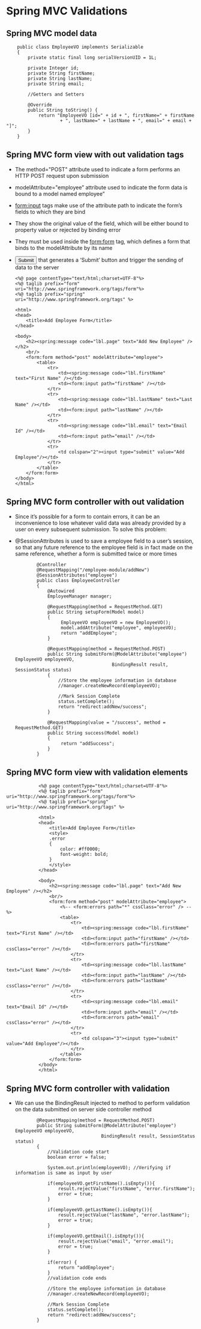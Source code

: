 #	Spring MVC Validations



##	Spring MVC model data

	
		public class EmployeeVO implements Serializable
		{
			private static final long serialVersionUID = 1L;
		 
			private Integer id;
			private String firstName;
			private String lastName;
			private String email;
		 
			//Getters and Setters
		 
			@Override
			public String toString() {
				return "EmployeeVO [id=" + id + ", firstName=" + firstName
						+ ", lastName=" + lastName + ", email=" + email + "]";
			}
		}

##	Spring MVC form view with out validation tags

-	The method="POST" attribute used to indicate a form performs an HTTP POST request upon submission
-	modelAttribute="employee” attribute used to indicate the form data is bound to a model named employee”
-	<form:input> tags make use of the attribute path to indicate the form’s fields to which they are bind
-	They show the original value of the field, which will be either bound to property value or rejected by binding error
-	They must be used inside the <form:form> tag, which defines a form that binds to the modelAttribute by its name
-	<input type="submit" /> that generates a ‘Submit’ button and trigger the sending of data to the server

		<%@ page contentType="text/html;charset=UTF-8"%>
		<%@ taglib prefix="form" uri="http://www.springframework.org/tags/form"%>
		<%@ taglib prefix="spring" uri="http://www.springframework.org/tags" %>
		 
		<html>
		<head>
			<title>Add Employee Form</title>
		</head>
		 
		<body>
			<h2><spring:message code="lbl.page" text="Add New Employee" /></h2>
			<br/>
			<form:form method="post" modelAttribute="employee">
				<table>
					<tr>
						<td><spring:message code="lbl.firstName" text="First Name" /></td>
						<td><form:input path="firstName" /></td>
					</tr>
					<tr>
						<td><spring:message code="lbl.lastName" text="Last Name" /></td>
						<td><form:input path="lastName" /></td>
					</tr>
					<tr>
						<td><spring:message code="lbl.email" text="Email Id" /></td>
						<td><form:input path="email" /></td>
					</tr>
					<tr>
						<td colspan="2"><input type="submit" value="Add Employee"/></td>
					</tr>
				</table>
			</form:form>
		</body>
		</html>
		
		
##	 Spring MVC form controller with out validation

-	Since it’s possible for a form to contain errors, it can be an inconvenience to lose whatever valid data was already provided by a user on every subsequent submission. To solve this problem:
-	@SessionAttributes is used to save a employee field to a user’s session, so that any future reference to the employee field is in fact made on the same reference, whether a form is submitted twice or more times
		
				@Controller
				@RequestMapping("/employee-module/addNew")
				@SessionAttributes("employee")
				public class EmployeeController
				{
					@Autowired
					EmployeeManager manager;
					 
					@RequestMapping(method = RequestMethod.GET)
					public String setupForm(Model model)
					{
						 EmployeeVO employeeVO = new EmployeeVO();
						 model.addAttribute("employee", employeeVO);
						 return "addEmployee";
					}
					 
					@RequestMapping(method = RequestMethod.POST)
					public String submitForm(@ModelAttribute("employee") EmployeeVO employeeVO,
											BindingResult result, SessionStatus status)
					{
						//Store the employee information in database
						//manager.createNewRecord(employeeVO);
						 
						//Mark Session Complete
						status.setComplete();
						return "redirect:addNew/success";
					}
					 
					@RequestMapping(value = "/success", method = RequestMethod.GET)
					public String success(Model model)
					{
						 return "addSuccess";
					}
				}
				
				
##	Spring MVC form view with validation elements


				<%@ page contentType="text/html;charset=UTF-8"%>
				<%@ taglib prefix="form" uri="http://www.springframework.org/tags/form"%>
				<%@ taglib prefix="spring" uri="http://www.springframework.org/tags" %>
				
				<html>
				<head>
					<title>Add Employee Form</title>
					<style>
					.error
					{
						color: #ff0000;
						font-weight: bold;
					}
					</style>
				</head>
				 
				<body>
					<h2><spring:message code="lbl.page" text="Add New Employee" /></h2>
					<br/>
					<form:form method="post" modelAttribute="employee">
						<%-- <form:errors path="*" cssClass="error" /> --%>
						<table>
							<tr>
								<td><spring:message code="lbl.firstName" text="First Name" /></td>
								<td><form:input path="firstName" /></td>
								<td><form:errors path="firstName" cssClass="error" /></td>
							</tr>
							<tr>
								<td><spring:message code="lbl.lastName" text="Last Name" /></td>
								<td><form:input path="lastName" /></td>
								<td><form:errors path="lastName" cssClass="error" /></td>
							</tr>
							<tr>
								<td><spring:message code="lbl.email" text="Email Id" /></td>
								<td><form:input path="email" /></td>
								<td><form:errors path="email" cssClass="error" /></td>
							</tr>
							<tr>
								<td colspan="3"><input type="submit" value="Add Employee"/></td>
							</tr>
						</table>
					</form:form>
				</body>
				</html>	
				
				
##	 Spring MVC form controller with validation				
				
-	We can use the BindingResult injected to method to perform validation on the data submitted on server side controller method


				@RequestMapping(method = RequestMethod.POST)
				public String submitForm(@ModelAttribute("employee") EmployeeVO employeeVO,
										BindingResult result, SessionStatus status)
				{
					//Validation code start
					boolean error = false;
					 
					System.out.println(employeeVO); //Verifying if information is same as input by user
					 
					if(employeeVO.getFirstName().isEmpty()){
						result.rejectValue("firstName", "error.firstName");
						error = true;
					}
					 
					if(employeeVO.getLastName().isEmpty()){
						result.rejectValue("lastName", "error.lastName");
						error = true;
					}
					 
					if(employeeVO.getEmail().isEmpty()){
						result.rejectValue("email", "error.email");
						error = true;
					}
					 
					if(error) {
						return "addEmployee";
					}
					//validation code ends
					 
					//Store the employee information in database
					//manager.createNewRecord(employeeVO);
					 
					//Mark Session Complete
					status.setComplete();
					return "redirect:addNew/success";
				}